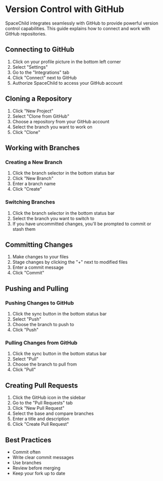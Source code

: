 # Version Control with GitHub

SpaceChild integrates seamlessly with GitHub to provide powerful version control capabilities. This guide explains how to connect and work with GitHub repositories.

## Connecting to GitHub

1. Click on your profile picture in the bottom left corner
2. Select "Settings"
3. Go to the "Integrations" tab
4. Click "Connect" next to GitHub
5. Authorize SpaceChild to access your GitHub account

## Cloning a Repository

1. Click "New Project"
2. Select "Clone from GitHub"
3. Choose a repository from your GitHub account
4. Select the branch you want to work on
5. Click "Clone"

## Working with Branches

### Creating a New Branch

1. Click the branch selector in the bottom status bar
2. Click "New Branch"
3. Enter a branch name
4. Click "Create"

### Switching Branches

1. Click the branch selector in the bottom status bar
2. Select the branch you want to switch to
3. If you have uncommitted changes, you'll be prompted to commit or stash them

## Committing Changes

1. Make changes to your files
2. Stage changes by clicking the "+" next to modified files
3. Enter a commit message
4. Click "Commit"

## Pushing and Pulling

### Pushing Changes to GitHub

1. Click the sync button in the bottom status bar
2. Select "Push"
3. Choose the branch to push to
4. Click "Push"

### Pulling Changes from GitHub

1. Click the sync button in the bottom status bar
2. Select "Pull"
3. Choose the branch to pull from
4. Click "Pull"

## Creating Pull Requests

1. Click the GitHub icon in the sidebar
2. Go to the "Pull Requests" tab
3. Click "New Pull Request"
4. Select the base and compare branches
5. Enter a title and description
6. Click "Create Pull Request"

## Best Practices

- Commit often
- Write clear commit messages
- Use branches
- Review before merging
- Keep your fork up to date
